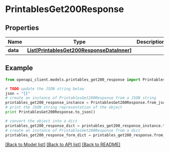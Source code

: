 # PrintablesGet200Response


## Properties
Name | Type | Description | Notes
------------ | ------------- | ------------- | -------------
**data** | [**List[PrintablesGet200ResponseDataInner]**](PrintablesGet200ResponseDataInner.md) |  | [optional] 

## Example

```python
from openapi_client.models.printables_get200_response import PrintablesGet200Response

# TODO update the JSON string below
json = "{}"
# create an instance of PrintablesGet200Response from a JSON string
printables_get200_response_instance = PrintablesGet200Response.from_json(json)
# print the JSON string representation of the object
print PrintablesGet200Response.to_json()

# convert the object into a dict
printables_get200_response_dict = printables_get200_response_instance.to_dict()
# create an instance of PrintablesGet200Response from a dict
printables_get200_response_form_dict = printables_get200_response.from_dict(printables_get200_response_dict)
```
[[Back to Model list]](../README.md#documentation-for-models) [[Back to API list]](../README.md#documentation-for-api-endpoints) [[Back to README]](../README.md)


